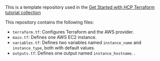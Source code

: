 This is a template repository used in the [Get Started with HCP Terraform tutorial collection](https://developer.hashicorp.com/terraform/tutorials/cloud-get-started)

This repository contains the following files:

- `terraform.tf`: Configures Terraform and the AWS provider.
- `main.tf`: Defines one AWS EC2 instance.
- `variables.tf`: Defines two variables named `instance_name` and `instance_type`, both with default values.
- `outputs.tf`: Defines one output named `instance_hostname`.
.
